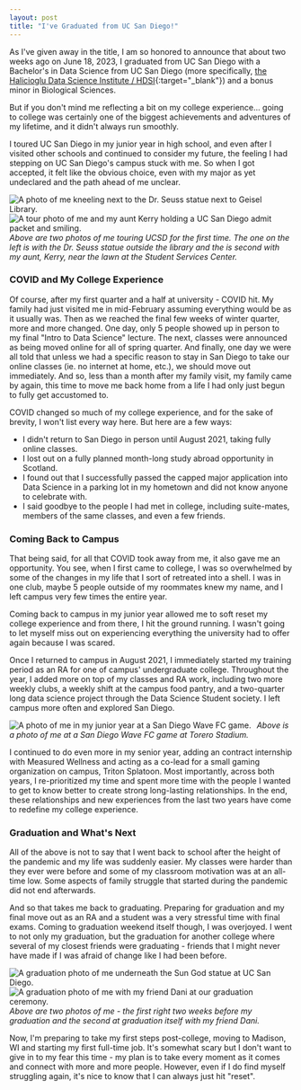 ```yaml
---
layout: post
title: "I've Graduated from UC San Diego!"
---
```


As I've given away in the title, I am so honored to announce that about two weeks ago on June 18, 2023, I graduated from UC San Diego with a Bachelor's in Data Science from UC San Diego (more specifically, [the Halicioglu Data Science Institute / HDSI](https://datascience.ucsd.edu/){:target="_blank"}) and a bonus minor in Biological Sciences.

But if you don't mind me reflecting a bit on my college experience... going to college was certainly one of the biggest achievements and adventures of my lifetime, and it didn't always run smoothly.

I toured UC San Diego in my junior year in high school, and even after I visited other schools and continued to consider my future, the feeling I had stepping on UC San Diego's campus stuck with me. So when I got accepted, it felt like the obvious choice, even with my major as yet undeclared and the path ahead of me unclear.

<style> 
  .image-container { 
    float: left; 
    margin-right: 10px;
  } 

  .image-container img { 
    width: auto; 
    height: auto; 
  } 
</style> 

<div class="image-container">
  <img src="/assets/images/pre_ucsd_1.JPG" alt="A photo of me kneeling next to the Dr. Seuss statue next to Geisel Library.">
  <img src="/assets/images/pre_ucsd_2.JPG" alt="A tour photo of me and my aunt Kerry holding a UC San Diego admit packet and smiling." >
</div>

*Above are two photos of me touring UCSD for the first time. The one on the left is with the Dr. Seuss statue outside the library and the is second with my aunt, Kerry, near the lawn at the Student Services Center.* 

### COVID and My College Experience

Of course, after my first quarter and a half at university - COVID hit. My family had just visited me in mid-February assuming everything would be as it usually was. Then as we reached the final few weeks of winter quarter, more and more changed. One day, only 5 people showed up in person to my final "Intro to Data Science" lecture. The next, classes were announced as being moved online for all of spring quarter. And finally, one day we were all told that unless we had a specific reason to stay in San Diego to take our online classes (ie. no internet at home, etc.), we should move out immediately. And so, less than a month after my family visit, my family came by again, this time to move me back home from a life I had only just begun to fully get accustomed to.

COVID changed so much of my college experience, and for the sake of brevity, I won't list every way here. But here are a few ways:
* I didn't return to San Diego in person until August 2021, taking fully online classes.
* I lost out on a fully planned month-long study abroad opportunity in Scotland.
* I found out that I successfully passed the capped major application into Data Science in a parking lot in my hometown and did not know anyone to celebrate with.
* I said goodbye to the people I had met in college, including suite-mates, members of the same classes, and even a few friends.


### Coming Back to Campus

That being said, for all that COVID took away from me, it also gave me an opportunity. You see, when I first came to college, I was so overwhelmed by some of the changes in my life that I sort of retreated into a shell. I was in one club, maybe 5 people outside of my roommates knew my name, and I left campus very few times the entire year.

Coming back to campus in my junior year allowed me to soft reset my college experience and from there, I hit the ground running. I wasn't going to let myself miss out on experiencing everything the university had to offer again because I was scared. 

Once I returned to campus in August 2021, I immediately started my training period as an RA for one of campus' undergraduate college. Throughout the year, I added more on top of my classes and RA work, including two more weekly clubs, a weekly shift at the campus food pantry, and a two-quarter long data science project through the Data Science Student society. I left campus more often and explored San Diego.

<img src="/assets/images/junior_1.JPG"
     alt="A photo of me in my junior year at a San Diego Wave FC game."
     style="float: left; margin-right: 10px;" />

*Above is a photo of me at a San Diego Wave FC game at Torero Stadium.* 

I continued to do even more in my senior year, adding an contract internship with Measured Wellness and acting as a co-lead for a small gaming organization on campus, Triton Splatoon. Most importantly, across both years, I re-prioritized my time and spent more time with the people I wanted to get to know better to create strong long-lasting relationships. In the end, these relationships and new experiences from the last two years have come to redefine my college experience.


### Graduation and What's Next

All of the above is not to say that I went back to school after the height of the pandemic and my life was suddenly easier. My classes were harder than they ever were before and some of my classroom motivation was at an all-time low. Some aspects of family struggle that started during the pandemic did not end afterwards. 

And so that takes me back to graduating. Preparing for graduation and my final move out as an RA and a student was a very stressful time with final exams. Coming to graduation weekend itself though, I was overjoyed. I went to not only my graduation, but the graduation for another college where several of my closest friends were graduating - friends that I might never have made if I was afraid of change like I had been before.

<div class="image-container">
  <img src="/assets/images/grad_1.jpg" alt="A graduation photo of me underneath the Sun God statue at UC San Diego.">
  <img src="/assets/images/grad_2.jpeg" alt="A graduation photo of me with my friend Dani at our graduation ceremony.">
</div>

*Above are two photos of me - the first right two weeks before my graduation and the second at graduation itself with my friend Dani.* 

Now, I'm preparing to take my first steps post-college, moving to Madison, WI and starting my first full-time job. It's somewhat scary but I don't want to give in to my fear this time - my plan is to take every moment as it comes and connect with more and more people. However, even if I do find myself struggling again, it's nice to know that I can always just hit "reset".
